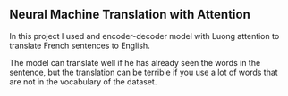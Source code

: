 ## Neural Machine Translation with Attention

In this project I used and encoder-decoder model with Luong attention to translate French sentences to English.

The model can translate well if he has already seen the words in the sentence, but the translation can be terrible if you use a lot of words that are not in the vocabulary of the dataset.